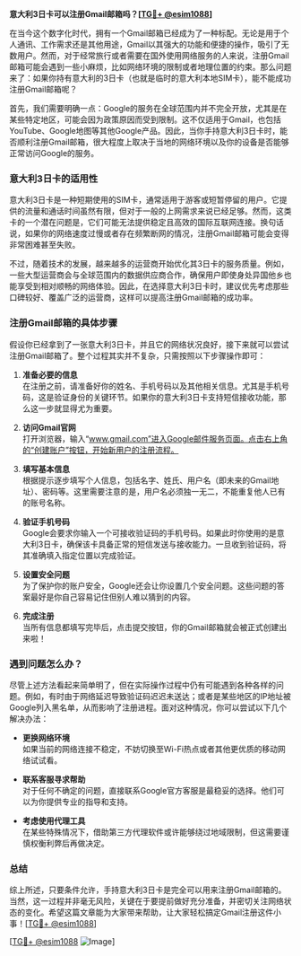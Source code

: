 **意大利3日卡可以注册Gmail邮箱吗？[[TG💪+ @esim1088](https://t.me/s/esim1088)]**

在当今这个数字化时代，拥有一个Gmail邮箱已经成为了一种标配。无论是用于个人通讯、工作需求还是其他用途，Gmail以其强大的功能和便捷的操作，吸引了无数用户。然而，对于经常旅行或者需要在国外使用网络服务的人来说，注册Gmail邮箱可能会遇到一些小麻烦，比如网络环境的限制或者地理位置的约束。那么问题来了：如果你持有意大利的3日卡（也就是临时的意大利本地SIM卡），能不能成功注册Gmail邮箱呢？

首先，我们需要明确一点：Google的服务在全球范围内并不完全开放，尤其是在某些特定地区，可能会因为政策原因而受到限制。这不仅适用于Gmail，也包括YouTube、Google地图等其他Google产品。因此，当你手持意大利3日卡时，能否顺利注册Gmail邮箱，很大程度上取决于当地的网络环境以及你的设备是否能够正常访问Google的服务。

### 意大利3日卡的适用性

意大利3日卡是一种短期使用的SIM卡，通常适用于游客或短暂停留的用户。它提供的流量和通话时间虽然有限，但对于一般的上网需求来说已经足够。然而，这类卡的一个潜在问题是，它们可能无法提供稳定且高效的国际互联网连接。换句话说，如果你的网络速度过慢或者存在频繁断网的情况，注册Gmail邮箱可能会变得非常困难甚至失败。

不过，随着技术的发展，越来越多的运营商开始优化其3日卡的服务质量。例如，一些大型运营商会与全球范围内的数据供应商合作，确保用户即使身处异国他乡也能享受到相对顺畅的网络体验。因此，在选择意大利3日卡时，建议优先考虑那些口碑较好、覆盖广泛的运营商，这样可以提高注册Gmail邮箱的成功率。

### 注册Gmail邮箱的具体步骤

假设你已经拿到了一张意大利3日卡，并且它的网络状况良好，接下来就可以尝试注册Gmail邮箱了。整个过程其实并不复杂，只需按照以下步骤操作即可：

1. **准备必要的信息**  
   在注册之前，请准备好你的姓名、手机号码以及其他相关信息。尤其是手机号码，这是验证身份的关键环节。如果你的意大利3日卡支持短信接收功能，那么这一步就显得尤为重要。

2. **访问Gmail官网**  
   打开浏览器，输入“www.gmail.com”进入Google邮件服务页面。点击右上角的“创建账户”按钮，开始新用户的注册流程。

3. **填写基本信息**  
   根据提示逐步填写个人信息，包括名字、姓氏、用户名（即未来的Gmail地址）、密码等。这里需要注意的是，用户名必须独一无二，不能重复他人已有的账号名称。

4. **验证手机号码**  
   Google会要求你输入一个可接收验证码的手机号码。如果此时你使用的是意大利3日卡，确保该卡具备正常的短信发送与接收能力。一旦收到验证码，将其准确填入指定位置以完成验证。

5. **设置安全问题**  
   为了保护你的账户安全，Google还会让你设置几个安全问题。这些问题的答案最好是你自己容易记住但别人难以猜到的内容。

6. **完成注册**  
   当所有信息都填写完毕后，点击提交按钮，你的Gmail邮箱就会被正式创建出来啦！

### 遇到问题怎么办？

尽管上述方法看起来简单明了，但在实际操作过程中仍有可能遇到各种各样的问题。例如，有时由于网络延迟导致验证码迟迟未送达；或者是某些地区的IP地址被Google列入黑名单，从而影响了注册进程。面对这种情况，你可以尝试以下几个解决办法：

- **更换网络环境**  
  如果当前的网络连接不稳定，不妨切换至Wi-Fi热点或者其他更优质的移动网络试试看。
  
- **联系客服寻求帮助**  
  对于任何不确定的问题，直接联系Google官方客服是最稳妥的选择。他们可以为你提供专业的指导和支持。

- **考虑使用代理工具**  
  在某些特殊情况下，借助第三方代理软件或许能够绕过地域限制，但这需要谨慎权衡利弊后再做决定。

### 总结

综上所述，只要条件允许，手持意大利3日卡是完全可以用来注册Gmail邮箱的。当然，这一过程并非毫无风险，关键在于要提前做好充分准备，并密切关注网络状态的变化。希望这篇文章能为大家带来帮助，让大家轻松搞定Gmail注册这件小事！[[TG💪+ @esim1088](https://t.me/s/esim1088)]

[[TG💪+ @esim1088](https://t.me/s/esim1088) ![Image](https://i.postimg.cc/4NQfJmqS/Snipaste-2025-05-13-00-14-12.png)]